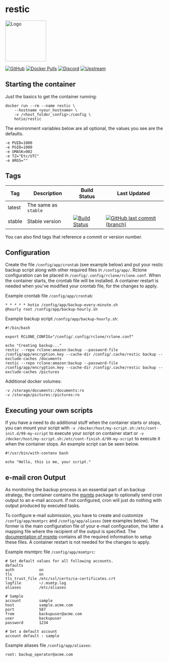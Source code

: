# restic

<img src="https://raw.githubusercontent.com/hotio/unraid-templates/master/hotio/img/restic.png" alt="Logo" height="130" width="130">

[![GitHub](https://img.shields.io/badge/source-github-lightgrey)](https://github.com/hotio/docker-restic)
[![Docker Pulls](https://img.shields.io/docker/pulls/hotio/restic)](https://hub.docker.com/r/hotio/restic)
[![Discord](https://img.shields.io/discord/610068305893523457?color=738ad6&label=discord&logo=discord&logoColor=white)](https://discord.gg/3SnkuKp)
[![Upstream](https://img.shields.io/badge/upstream-project-yellow)](https://github.com/restic/restic)

## Starting the container

Just the basics to get the container running:

```shell
docker run --rm --name restic \
    --hostname <your_hostname> \
    -v /<host_folder_config>:/config \
    hotio/restic
```

The environment variables below are all optional, the values you see are the defaults.

```shell
-e PUID=1000
-e PGID=1000
-e UMASK=002
-e TZ="Etc/UTC"
-e ARGS=""
```

## Tags

| Tag      | Description                    | Build Status                                                                                                                                          | Last Updated                                                                                                                                                  |
| ---------|--------------------------------|-------------------------------------------------------------------------------------------------------------------------------------------------------|---------------------------------------------------------------------------------------------------------------------------------------------------------------|
| latest   | The same as `stable`           |                                                                                                                                                       |                                                                                                                                                               |
| stable   | Stable version                 | [![Build Status](https://cloud.drone.io/api/badges/hotio/docker-restic/status.svg?ref=refs/heads/stable)](https://cloud.drone.io/hotio/docker-restic) | [![GitHub last commit (branch)](https://img.shields.io/github/last-commit/hotio/docker-restic/stable)](https://github.com/hotio/docker-restic/commits/stable) |

You can also find tags that reference a commit or version number.

## Configuration

Create the file `/config/app/crontab` (see example below) and put your restic backup script along with other required files in `/config/app/`. Rclone configuration can be placed in `/config/.config/rclone/rclone.conf`. When the container starts, the crontab file will be installed. A container restart is needed when you've modified your crontab file, for the changes to apply.

Example crontab file `/config/app/crontab`:

```shell
* * * * * hotio /config/app/backup-every-minute.sh
@hourly root /config/app/backup-hourly.sh
```

Example backup script `/config/app/backup-hourly.sh`:

```shell
#!/bin/bash

export RCLONE_CONFIG="/config/.config/rclone/rclone.conf"

echo "Creating backup..."
restic --repo rclone:amazon:backup --password-file /config/app/encryption.key --cache-dir /config/.cache/restic backup --exclude-caches /documents
restic --repo rclone:amazon:backup --password-file /config/app/encryption.key --cache-dir /config/.cache/restic backup --exclude-caches /pictures
```

Additional docker volumes:

```shell
-v /storage/documents:/documents:ro
-v /storage/pictures:/pictures:ro
```

## Executing your own scripts

If you have a need to do additional stuff when the container starts or stops, you can mount your script with `-v /docker/host/my-script.sh:/etc/cont-init.d/99-my-script` to execute your script on container start or `-v /docker/host/my-script.sh:/etc/cont-finish.d/99-my-script` to execute it when the container stops. An example script can be seen below.

```shell
#!/usr/bin/with-contenv bash

echo "Hello, this is me, your script."
```
## e-mail cron Output

As monitoring the backup process is an essential part of an backup strategy, the container contains the
[msmtp](https://marlam.de/msmtp/) package to optionally send cron output to an e-mail account.
If not configured, cron will just do nothing with output produced by executed tasks.

To configure e-mail submission, you have to create and customize `/config/app/msmtprc` and `/config/app/aliases` (see examples below). The former is the main configuration file of your e-mail configuration, the latter a mapping file where the recipient of the output is specified.
The [documentation of msmtp](https://marlam.de/msmtp/documentation/) contains all the required information to setup these files. A container restart is not needed for the changes to apply.

Example msmtprc file `/config/app/msmtprc`:

```
# Set default values for all following accounts.
defaults
auth           on
tls            on
tls_trust_file /etc/ssl/certs/ca-certificates.crt
logfile        ~/.msmtp.log
aliases        /etc/aliases

# Sample
account        sample
host           sample.acme.com
port           587
from           backupuser@acme.com
user           backupuser
password       1234

# Set a default account
account default : sample
```

Example aliases file `/config/app/aliases`:

```
root: backup_operator@acme.com
```
